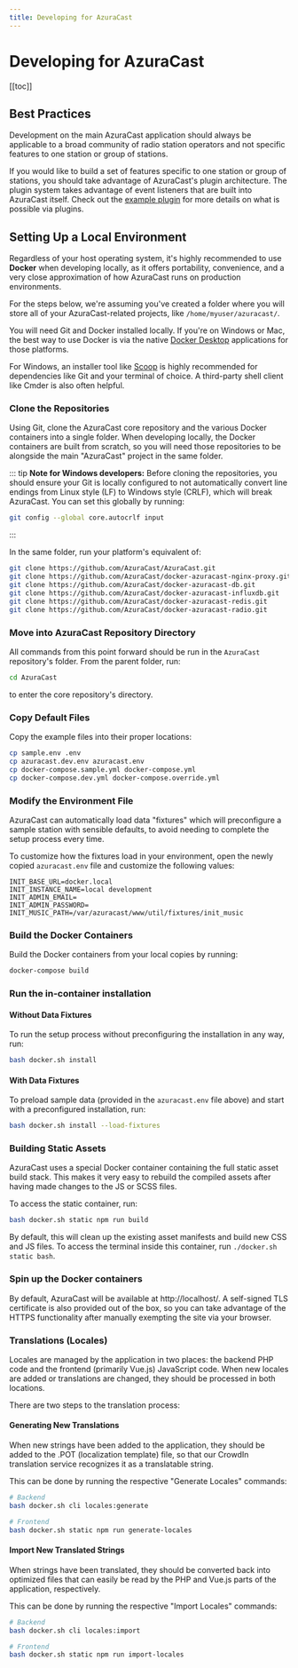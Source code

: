 ```yaml
---
title: Developing for AzuraCast
---
```


# Developing for AzuraCast

[[toc]]

## Best Practices

Development on the main AzuraCast application should always be applicable to a broad community of radio station operators and not specific features to one station or group of stations.

If you would like to build a set of features specific to one station or group of stations, you should take advantage of AzuraCast's plugin architecture. The plugin system takes advantage of event listeners that are built into AzuraCast itself. Check out the [example plugin](https://github.com/AzuraCast/example-plugin) for more details on what is possible via plugins.

## Setting Up a Local Environment

Regardless of your host operating system, it's highly recommended to use **Docker** when developing locally, as it offers portability, convenience, and a very close approximation of how AzuraCast runs on production environments.

For the steps below, we're assuming you've created a folder where you will store all of your AzuraCast-related projects, like `/home/myuser/azuracast/`.

You will need Git and Docker installed locally. If you're on Windows or Mac, the best way to use Docker is via the native [Docker Desktop](https://www.docker.com/products/docker-desktop) applications for those platforms.

For Windows, an installer tool like [Scoop](https://scoop.sh/) is highly recommended for dependencies like Git and your terminal of choice. A third-party shell client like Cmder is also often helpful.

### Clone the Repositories

Using Git, clone the AzuraCast core repository and the various Docker containers into a single folder. When developing locally, the Docker containers are built from scratch, so you will need those repositories to be alongside the main "AzuraCast" project in the same folder.

::: tip
**Note for Windows developers:** Before cloning the repositories, you should ensure your Git is locally configured to not automatically convert line endings from Linux style (LF) to Windows style (CRLF), which will break AzuraCast. You can set this globally by running:

```sh
git config --global core.autocrlf input
```
:::

In the same folder, run your platform's equivalent of:

```bash
git clone https://github.com/AzuraCast/AzuraCast.git
git clone https://github.com/AzuraCast/docker-azuracast-nginx-proxy.git
git clone https://github.com/AzuraCast/docker-azuracast-db.git
git clone https://github.com/AzuraCast/docker-azuracast-influxdb.git
git clone https://github.com/AzuraCast/docker-azuracast-redis.git
git clone https://github.com/AzuraCast/docker-azuracast-radio.git
```

### Move into AzuraCast Repository Directory

All commands from this point forward should be run in the `AzuraCast` repository's folder. From the parent folder, run:

```bash
cd AzuraCast
```

to enter the core repository's directory.

### Copy Default Files

Copy the example files into their proper locations:

```bash
cp sample.env .env
cp azuracast.dev.env azuracast.env
cp docker-compose.sample.yml docker-compose.yml
cp docker-compose.dev.yml docker-compose.override.yml
```

### Modify the Environment File

AzuraCast can automatically load data "fixtures" which will preconfigure a sample station with sensible defaults, to avoid needing to complete the setup process every time.

To customize how the fixtures load in your environment, open the newly copied `azuracast.env` file and customize the following values:

```
INIT_BASE_URL=docker.local
INIT_INSTANCE_NAME=local development
INIT_ADMIN_EMAIL=
INIT_ADMIN_PASSWORD=
INIT_MUSIC_PATH=/var/azuracast/www/util/fixtures/init_music
```

### Build the Docker Containers

Build the Docker containers from your local copies by running:

```bash
docker-compose build
```

### Run the in-container installation

#### Without Data Fixtures

To run the setup process without preconfiguring the installation in any way, run:

```bash
bash docker.sh install
```

#### With Data Fixtures

To preload sample data (provided in the `azuracast.env` file above) and start with a preconfigured installation, run:

```bash
bash docker.sh install --load-fixtures
```

### Building Static Assets

AzuraCast uses a special Docker container containing the full static asset build stack. This makes it very easy to rebuild the compiled assets after having made changes to the JS or SCSS files.

To access the static container, run:

```bash
bash docker.sh static npm run build
```

By default, this will clean up the existing asset manifests and build new CSS and JS files. To access the terminal inside this container, run `./docker.sh static bash`.

### Spin up the Docker containers

By default, AzuraCast will be available at http://localhost/. A self-signed TLS certificate is also provided out of the box, so you can take advantage of the HTTPS functionality after manually exempting the site via your browser.

### Translations (Locales)

Locales are managed by the application in two places: the backend PHP code and the frontend (primarily Vue.js) JavaScript code. When new locales are added or translations are changed, they should be processed in both locations.

There are two steps to the translation process:

#### Generating New Translations

When new strings have been added to the application, they should be added to the .POT (localization template) file, so that our CrowdIn translation service recognizes it as a translatable string.

This can be done by running the respective "Generate Locales" commands:

```bash
# Backend
bash docker.sh cli locales:generate

# Frontend
bash docker.sh static npm run generate-locales
```

#### Import New Translated Strings

When strings have been translated, they should be converted back into optimized files that can easily be read by the PHP and Vue.js parts of the application, respectively.

This can be done by running the respective "Import Locales" commands:

```bash
# Backend
bash docker.sh cli locales:import

# Frontend
bash docker.sh static npm run import-locales
```
